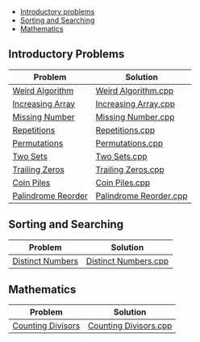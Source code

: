 - [Introductory problems](#introductory-problems)
- [Sorting and Searching](#sorting-and-searching)
- [Mathematics](#mathematics)
## Introductory Problems
| Problem | Solution |
| ------- | -------- |
| [Weird Algorithm](https://cses.fi/problemset/task/1068) | [Weird Algorithm.cpp](https://github.com/SohagMollik/CSES-Problem-Set-Solution/blob/main/Introductory%20Problems/Weird%20Algorithm.cpp) |
| [Increasing Array](https://cses.fi/problemset/task/1094) | [Increasing Array.cpp](https://github.com/SohagMollik/CSES-Problem-Set-Solution/blob/main/Introductory%20Problems/Increasing%20Array.cpp) |
| [Missing Number](https://cses.fi/problemset/task/1083) | [Missing Number.cpp](https://github.com/SohagMollik/CSES-Problem-Set-Solution/blob/main/Introductory%20Problems/Missing%20Number.cpp) |
| [Repetitions](https://cses.fi/problemset/task/1069) | [Repetitions.cpp](https://github.com/SohagMollik/CSES-Problem-Set-Solution/blob/main/Introductory%20Problems/Repetitions.cpp) |
| [Permutations](https://cses.fi/problemset/task/1070) | [Permutations.cpp](https://github.com/SohagMollik/CSES-Problem-Set-Solution/blob/main/Introductory%20Problems/Permutations.cpp) |
| [Two Sets](https://cses.fi/problemset/task/1092) | [Two Sets.cpp](https://github.com/SohagMollik/CSES-Problem-Set-Solution/blob/main/Introductory%20Problems/Two%20Sets.cpp) |
| [Trailing Zeros](https://cses.fi/problemset/task/1618/) | [Trailing Zeros.cpp](https://github.com/SohagMollik/CSES-Problem-Set-Solution/blob/main/Introductory%20Problems/Trailing%20Zeros.cpp) |
| [Coin Piles](https://cses.fi/problemset/task/1754/) | [Coin Piles.cpp](https://github.com/SohagMollik/CSES-Problem-Set-Solution/blob/main/Introductory%20Problems/Coin%20Piles.cpp) |
| [Palindrome Reorder](https://cses.fi/problemset/task/1755/) | [Palindrome Reorder.cpp](https://github.com/SohagMollik/CSES-Problem-Set-Solution/blob/main/Introductory%20Problems/Palindrome%20Reorder.cpp) |

## Sorting and Searching
| Problem | Solution |
| ------- | -------- |
| [Distinct Numbers](https://cses.fi/problemset/task/1621/) | [Distinct Numbers.cpp](https://github.com/SohagMollik/CSES-Problem-Set-Solution/blob/main/Sorting%20and%20Searching/Distinct%20Numbers.cpp) |

## Mathematics
| Problem | Solution |
| ------- | -------- |
| [Counting Divisors](https://cses.fi/problemset/task/1713) | [Counting Divisors.cpp](https://github.com/SohagMollik/CSES-Problem-Set-Solution/blob/main/Mathematics/Counting%20Divisors.cpp) |
